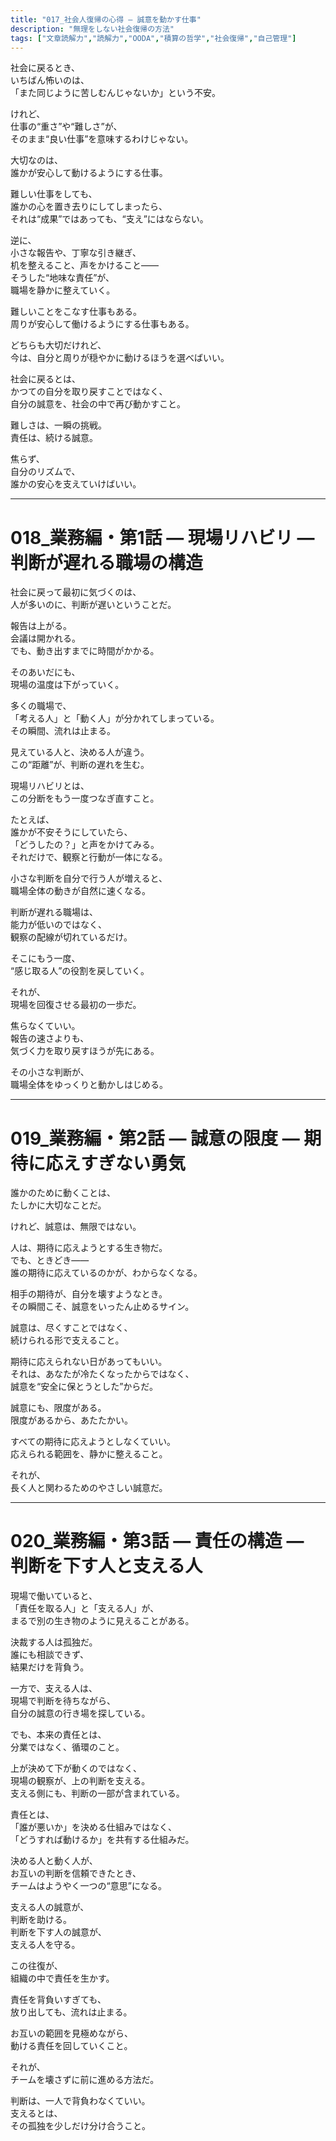 ```yaml
---
title: "017_社会人復帰の心得 ― 誠意を動かす仕事"  
description: "無理をしない社会復帰の方法"
tags: ["文章読解力","読解力","OODA","積算の哲学","社会復帰","自己管理"]
---  
```


社会に戻るとき、  
いちばん怖いのは、  
「また同じように苦しむんじゃないか」という不安。  

けれど、  
仕事の“重さ”や“難しさ”が、  
そのまま“良い仕事”を意味するわけじゃない。  

大切なのは、  
誰かが安心して動けるようにする仕事。  

難しい仕事をしても、  
誰かの心を置き去りにしてしまったら、  
それは“成果”ではあっても、“支え”にはならない。  

逆に、  
小さな報告や、丁寧な引き継ぎ、  
机を整えること、声をかけること――  
そうした“地味な責任”が、  
職場を静かに整えていく。  

難しいことをこなす仕事もある。  
周りが安心して働けるようにする仕事もある。  

どちらも大切だけれど、  
今は、自分と周りが穏やかに動けるほうを選べばいい。  

社会に戻るとは、  
かつての自分を取り戻すことではなく、  
自分の誠意を、社会の中で再び動かすこと。  

難しさは、一瞬の挑戦。  
責任は、続ける誠意。  

焦らず、  
自分のリズムで、  
誰かの安心を支えていけばいい。  

---

# 018_業務編・第1話 ― 現場リハビリ ― 判断が遅れる職場の構造  

社会に戻って最初に気づくのは、  
人が多いのに、判断が遅いということだ。  

報告は上がる。  
会議は開かれる。  
でも、動き出すまでに時間がかかる。  

そのあいだにも、  
現場の温度は下がっていく。  

多くの職場で、  
「考える人」と「動く人」が分かれてしまっている。  
その瞬間、流れは止まる。  

見えている人と、決める人が違う。  
この“距離”が、判断の遅れを生む。  

現場リハビリとは、  
この分断をもう一度つなぎ直すこと。  

たとえば、  
誰かが不安そうにしていたら、  
「どうしたの？」と声をかけてみる。  
それだけで、観察と行動が一体になる。  

小さな判断を自分で行う人が増えると、  
職場全体の動きが自然に速くなる。  

判断が遅れる職場は、  
能力が低いのではなく、  
観察の配線が切れているだけ。  

そこにもう一度、  
“感じ取る人”の役割を戻していく。  

それが、  
現場を回復させる最初の一歩だ。  

焦らなくていい。  
報告の速さよりも、  
気づく力を取り戻すほうが先にある。  

その小さな判断が、  
職場全体をゆっくりと動かしはじめる。  

---

# 019_業務編・第2話 ― 誠意の限度 ― 期待に応えすぎない勇気  

誰かのために動くことは、  
たしかに大切なことだ。  

けれど、誠意は、無限ではない。  

人は、期待に応えようとする生き物だ。  
でも、ときどき――  
誰の期待に応えているのかが、わからなくなる。  

相手の期待が、自分を壊すようなとき。  
その瞬間こそ、誠意をいったん止めるサイン。  

誠意は、尽くすことではなく、  
続けられる形で支えること。  

期待に応えられない日があってもいい。  
それは、あなたが冷たくなったからではなく、  
誠意を“安全に保とうとした”からだ。  

誠意にも、限度がある。  
限度があるから、あたたかい。  

すべての期待に応えようとしなくていい。  
応えられる範囲を、静かに整えること。  

それが、  
長く人と関わるためのやさしい誠意だ。  

---

# 020_業務編・第3話 ― 責任の構造 ― 判断を下す人と支える人  

現場で働いていると、  
「責任を取る人」と「支える人」が、  
まるで別の生き物のように見えることがある。  

決裁する人は孤独だ。  
誰にも相談できず、  
結果だけを背負う。  

一方で、支える人は、  
現場で判断を待ちながら、  
自分の誠意の行き場を探している。  

でも、本来の責任とは、  
分業ではなく、循環のこと。  

上が決めて下が動くのではなく、  
現場の観察が、上の判断を支える。  
支える側にも、判断の一部が含まれている。  

責任とは、  
「誰が悪いか」を決める仕組みではなく、  
「どうすれば動けるか」を共有する仕組みだ。  

決める人と動く人が、  
お互いの判断を信頼できたとき、  
チームはようやく一つの“意思”になる。  

支える人の誠意が、  
判断を助ける。  
判断を下す人の誠意が、  
支える人を守る。  

この往復が、  
組織の中で責任を生かす。  

責任を背負いすぎても、  
放り出しても、流れは止まる。  

お互いの範囲を見極めながら、  
動ける責任を回していくこと。  

それが、  
チームを壊さずに前に進める方法だ。  

判断は、一人で背負わなくていい。  
支えるとは、  
その孤独を少しだけ分け合うこと。  
